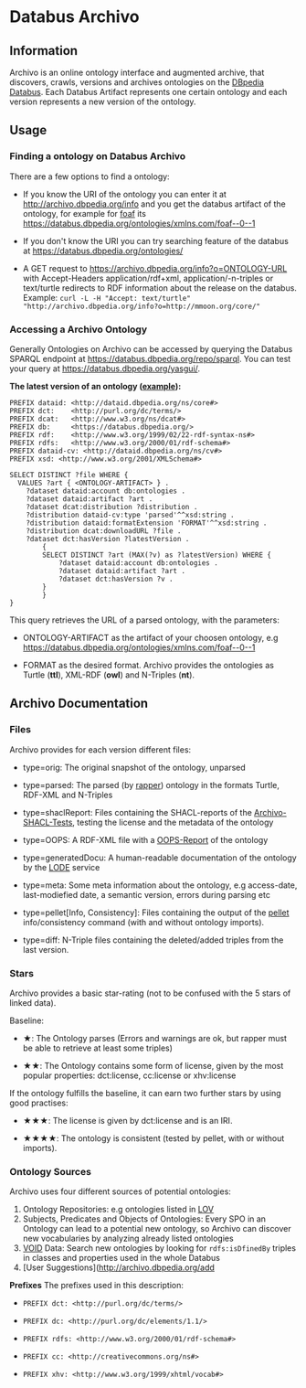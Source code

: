 # Databus Archivo

## Information

Archivo is an online ontology interface and augmented archive, that discovers, crawls, versions and archives ontologies on the [DBpedia Databus](https://databus.dbpedia.org/ontologies/). Each Databus Artifact represents one certain ontology and each version represents a new version of the ontology.

## Usage

### Finding a ontology on Databus Archivo

There are a few options to find a ontology:

* If you know the URI of the ontology you can enter it at <http://archivo.dbpedia.org/info> and you get the databus artifact of the ontology, for example for [foaf](http://xmlns.com/foaf/0.1/) its <https://databus.dbpedia.org/ontologies/xmlns.com/foaf--0--1>

* If you don't know the URI you can try searching feature of the databus at <https://databus.dbpedia.org/ontologies/>

* A GET request to https://archivo.dbpedia.org/info?o=ONTOLOGY-URL with Accept-Headers application/rdf+xml, application/-n-triples or text/turtle redirects to RDF information about the release on the databus.   
Example: `curl -L -H "Accept: text/turtle"  "http://archivo.dbpedia.org/info?o=http://mmoon.org/core/"`

### Accessing a Archivo Ontology

Generally Ontologies on Archivo can be accessed by querying the Databus SPARQL endpoint at <https://databus.dbpedia.org/repo/sparql>. You can test your query at <https://databus.dbpedia.org/yasgui/>.

**The latest version of an ontology ([example](https://databus.dbpedia.org/yasgui/#query=PREFIX+dataid%3A+%3Chttp%3A%2F%2Fdataid.dbpedia.org%2Fns%2Fcore%23%3E%0APREFIX+dct%3A++++%3Chttp%3A%2F%2Fpurl.org%2Fdc%2Fterms%2F%3E%0APREFIX+dcat%3A+++%3Chttp%3A%2F%2Fwww.w3.org%2Fns%2Fdcat%23%3E%0APREFIX+db%3A+++++%3Chttps%3A%2F%2Fdatabus.dbpedia.org%2F%3E%0APREFIX+rdf%3A++++%3Chttp%3A%2F%2Fwww.w3.org%2F1999%2F02%2F22-rdf-syntax-ns%23%3E%0APREFIX+rdfs%3A+++%3Chttp%3A%2F%2Fwww.w3.org%2F2000%2F01%2Frdf-schema%23%3E%0APREFIX+dataid-cv%3A+%3Chttp%3A%2F%2Fdataid.dbpedia.org%2Fns%2Fcv%23%3E%0APREFIX+xsd%3A+%3Chttp%3A%2F%2Fwww.w3.org%2F2001%2FXMLSchema%23%3E%0A%0ASELECT+DISTINCT+%3Ffile+WHERE+%7B%0A++VALUES+%3Fart+%7B+%3Chttps%3A%2F%2Fdatabus.dbpedia.org%2Fontologies%2Fxmlns.com%2Ffoaf--0--1%3E+%7D+.%0A++%09%3Fdataset+dataid%3Aaccount+db%3Aontologies+.+%0A++%09%3Fdataset+dataid%3Aartifact+%3Fart+.%0A++%09%3Fdataset+dcat%3Adistribution+%3Fdistribution+.%0A++%09%3Fdistribution+dataid-cv%3Atype+'parsed'%5E%5Exsd%3Astring+.+%09%0A++%09%3Fdistribution+dataid%3AformatExtension+'owl'%5E%5Exsd%3Astring+.+%0A++%09%3Fdistribution+dcat%3AdownloadURL+%3Ffile+.%0A++%09%3Fdataset+dct%3AhasVersion+%3FlatestVersion+.%0A++%09%7B%0A++++%09SELECT+DISTINCT+%3Fart+(MAX(%3Fv)+as+%3FlatestVersion)+WHERE+%7B%0A++++++%09%09%3Fdataset+dataid%3Aaccount+db%3Aontologies+.%0A%09%09++++%3Fdataset+dataid%3Aartifact+%3Fart+.%0A%09%09++++%3Fdataset+dct%3AhasVersion+%3Fv+.%0A++++%09%7D%0A++++%7D%0A%7D&contentTypeConstruct=text%2Fturtle&contentTypeSelect=application%2Fsparql-results%2Bjson&endpoint=https%3A%2F%2Fdatabus.dbpedia.org%2Frepo%2Fsparql&requestMethod=POST&tabTitle=Query+2&headers=%7B%7D&outputFormat=table)):**

    PREFIX dataid: <http://dataid.dbpedia.org/ns/core#>
    PREFIX dct:    <http://purl.org/dc/terms/>
    PREFIX dcat:   <http://www.w3.org/ns/dcat#>
    PREFIX db:     <https://databus.dbpedia.org/>
    PREFIX rdf:    <http://www.w3.org/1999/02/22-rdf-syntax-ns#>    
    PREFIX rdfs:   <http://www.w3.org/2000/01/rdf-schema#>
    PREFIX dataid-cv: <http://dataid.dbpedia.org/ns/cv#>
    PREFIX xsd: <http://www.w3.org/2001/XMLSchema#>

    SELECT DISTINCT ?file WHERE {
      VALUES ?art { <ONTOLOGY-ARTIFACT> } .
  	    ?dataset dataid:account db:ontologies . 
  	    ?dataset dataid:artifact ?art .
  	    ?dataset dcat:distribution ?distribution .
  	    ?distribution dataid-cv:type 'parsed'^^xsd:string . 	
  	    ?distribution dataid:formatExtension 'FORMAT'^^xsd:string . 
  	    ?distribution dcat:downloadURL ?file .
  	    ?dataset dct:hasVersion ?latestVersion .
  	        {
    	    SELECT DISTINCT ?art (MAX(?v) as ?latestVersion) WHERE {
      		    ?dataset dataid:account db:ontologies .
		        ?dataset dataid:artifact ?art .
		        ?dataset dct:hasVersion ?v .
    	    }
            }
    }

This query retrieves the URL of a parsed ontology, with the parameters:

* ONTOLOGY-ARTIFACT as the artifact of your choosen ontology, e.g https://databus.dbpedia.org/ontologies/xmlns.com/foaf--0--1

* FORMAT as the desired format. Archivo provides the ontologies as Turtle (**ttl**), XML-RDF (**owl**) and N-Triples (**nt**).



## Archivo Documentation


### Files

Archivo provides for each version different files:

* type=orig: The original snapshot of the ontology, unparsed

* type=parsed: The parsed (by [rapper](http://librdf.org/raptor/rapper.html)) ontology in the formats Turtle, RDF-XML and N-Triples

* type=shaclReport: Files containing the SHACL-reports of the [Archivo-SHACL-Tests](https://github.com/dbpedia/Archivo/tree/master/shacl-library), testing the license and the metadata of the ontology

* type=OOPS: A RDF-XML file with a [OOPS-Report](http://oops.linkeddata.es/) of the ontology

* type=generatedDocu: A human-readable documentation of the ontology by the [LODE](https://essepuntato.it/lode/) service

* type=meta: Some meta information about the ontology, e.g access-date, last-modiefied date, a semantic version, errors during parsing etc

* type=pellet[Info, Consistency]: Files containing the output of the [pellet](https://github.com/stardog-union/pellet) info/consistency command (with and without ontology imports).

* type=diff: N-Triple files containing the deleted/added triples from the last version.

### Stars

Archivo provides a basic star-rating (not to be confused with the 5 stars of linked data).

Baseline:

* ★: The Ontology parses (Errors and warnings are ok, but rapper must be able to retrieve at least some triples)

* ★★: The Ontology contains some form of license, given by the most popular properties: dct:license, cc:license or xhv:license

If the ontology fulfills the baseline, it can earn two further stars by using good practises:

* ★★★: The license is given by dct:license and is an IRI.

* ★★★★: The ontology is consistent (tested by pellet, with or without imports).


### Ontology Sources

Archivo uses four different sources of potential ontologies:

1. Ontology Repositories: e.g ontologies listed in [LOV](https://lov.linkeddata.es/dataset/lov/)
2. Subjects, Predicates and Objects of Ontologies: Every SPO in an Ontology can lead to a potential new ontology, so Archivo can discover new vocabularies by analyzing already listed ontologies
3. [VOID](https://www.w3.org/TR/void/) Data: Search new ontologies by looking for `rdfs:isDfinedBy` triples in classes and properties used in the whole Databus
4. [User Suggestions](http://archivo.dbpedia.org/add


**Prefixes**
The prefixes used in this description:

* `PREFIX dct: <http://purl.org/dc/terms/>`  

* `PREFIX dc: <http://purl.org/dc/elements/1.1/>`

* `PREFIX rdfs: <http://www.w3.org/2000/01/rdf-schema#>`  

* `PREFIX cc: <http://creativecommons.org/ns#>`

* `PREFIX xhv: <http://www.w3.org/1999/xhtml/vocab#>`  


